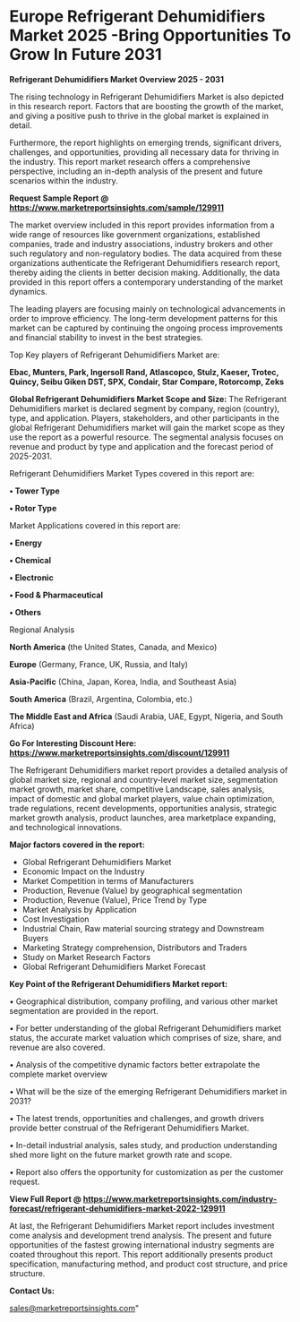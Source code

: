# Europe Refrigerant Dehumidifiers Market 2025 -Bring Opportunities To Grow In Future 2031

<Strong> Refrigerant Dehumidifiers Market Overview 2025 - 2031</strong>

The rising technology in Refrigerant Dehumidifiers Market is also depicted in this research report. Factors that are boosting the growth of the market, and giving a positive push to thrive in the global market is explained in detail.

Furthermore, the report highlights on emerging trends, significant drivers, challenges, and opportunities, providing all necessary data for thriving in the industry. This report market research offers a comprehensive perspective, including an in-depth analysis of the present and future scenarios within the industry.

<strong>Request Sample Report @ <a href=https://www.marketreportsinsights.com/sample/129911>https://www.marketreportsinsights.com/sample/129911</a></strong>

The market overview included in this report provides information from a wide range of resources like government organizations, established companies, trade and industry associations, industry brokers and other such regulatory and non-regulatory bodies. The data acquired from these organizations authenticate the Refrigerant Dehumidifiers research report, thereby aiding the clients in better decision making. Additionally, the data provided in this report offers a contemporary understanding of the market dynamics.

The leading players are focusing mainly on technological advancements in order to improve efficiency. The long-term development patterns for this market can be captured by continuing the ongoing process improvements and financial stability to invest in the best strategies.

Top Key players of Refrigerant Dehumidifiers Market are:

<strong>Ebac, Munters, Park, Ingersoll Rand, Atlascopco, Stulz, Kaeser, Trotec, Quincy, Seibu Giken DST, SPX, Condair, Star Compare, Rotorcomp, Zeks</strong>

<strong><b>Global Refrigerant Dehumidifiers Market Scope and Size:</b></strong>
The Refrigerant Dehumidifiers market is declared segment by company, region (country), type, and application. Players, stakeholders, and other participants in the global Refrigerant Dehumidifiers market will gain the market scope as they use the report as a powerful resource. The segmental analysis focuses on revenue and product by type and application and the forecast period of 2025-2031.

Refrigerant Dehumidifiers Market Types covered in this report are:

<strong>• Tower Type

• Rotor Type</strong>

Market Applications covered in this report are:

<strong>• Energy

• Chemical

• Electronic

• Food & Pharmaceutical

• Others</strong> 

Regional Analysis

<strong>North America</strong> (the United States, Canada, and Mexico)

<strong>Europe</strong> (Germany, France, UK, Russia, and Italy)

<strong>Asia-Pacific</strong> (China, Japan, Korea, India, and Southeast Asia)

<strong>South America</strong> (Brazil, Argentina, Colombia, etc.)

<strong>The Middle East and Africa</strong> (Saudi Arabia, UAE, Egypt, Nigeria, and South Africa)

<strong>Go For Interesting Discount Here: <a href=https://www.marketreportsinsights.com/discount/129911>https://www.marketreportsinsights.com/discount/129911</a></strong>

The Refrigerant Dehumidifiers market report provides a detailed analysis of global market size, regional and country-level market size, segmentation market growth, market share, competitive Landscape, sales analysis, impact of domestic and global market players, value chain optimization, trade regulations, recent developments, opportunities analysis, strategic market growth analysis, product launches, area marketplace expanding, and technological innovations.

<strong><b>Major factors covered in the report:</b></strong>
<ul>
  <li>Global Refrigerant Dehumidifiers Market </li>
  <li>Economic Impact on the Industry</li>
  <li>Market Competition in terms of Manufacturers</li>
  <li>Production, Revenue (Value) by geographical segmentation</li>
  <li>Production, Revenue (Value), Price Trend by Type</li>
  <li>Market Analysis by Application</li>
  <li>Cost Investigation</li>
  <li>Industrial Chain, Raw material sourcing strategy and Downstream Buyers</li>
  <li>Marketing Strategy comprehension, Distributors and Traders</li>
  <li>Study on Market Research Factors</li>
  <li>Global Refrigerant Dehumidifiers Market Forecast</li>
</ul>

<strong><b>Key Point of the Refrigerant Dehumidifiers Market report:</b></strong>

• Geographical distribution, company profiling, and various other market segmentation are provided in the report.

• For better understanding of the global Refrigerant Dehumidifiers market status, the accurate market valuation which comprises of size, share, and revenue are also covered.

• Analysis of the competitive dynamic factors better extrapolate the complete market overview

• What will be the size of the emerging Refrigerant Dehumidifiers market in 2031?

• The latest trends, opportunities and challenges, and growth drivers provide better construal of the Refrigerant Dehumidifiers Market.

• In-detail industrial analysis, sales study, and production understanding shed more light on the future market growth rate and scope.

• Report also offers the opportunity for customization as per the customer request.

<strong><b>View Full Report @ <a href=https://www.marketreportsinsights.com/industry-forecast/refrigerant-dehumidifiers-market-2022-129911>https://www.marketreportsinsights.com/industry-forecast/refrigerant-dehumidifiers-market-2022-129911</a></b></strong>


At last, the Refrigerant Dehumidifiers Market report includes investment come analysis and development trend analysis. The present and future opportunities of the fastest growing international industry segments are coated throughout this report. This report additionally presents product specification, manufacturing method, and product cost structure, and price structure.

<strong>Contact Us:</strong>

sales@marketreportsinsights.com"
